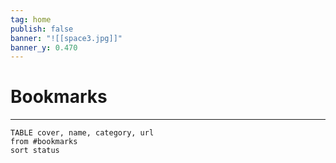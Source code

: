 ```yaml
---
tag: home
publish: false
banner: "![[space3.jpg]]"
banner_y: 0.470
---
```

# Bookmarks
---
```dataview
TABLE cover, name, category, url 
from #bookmarks
sort status
```